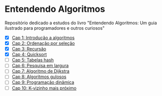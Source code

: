 # Entendendo Algoritmos

Repositório dedicado a estudos do livro "Entendendo Algoritmos: Um guia ilustrado para programadores e outros curiosos"

- [x] [Cap 1: Introdução a algoritmos](/1-Introducao-a-algoritmos/)
- [x] [Cap 2: Ordenação por seleção](/2-Ordenacao-por-selecao/)
- [x] [Cap 3: Recursão](/3-Recursao/)
- [x] [Cap 4: Quicksort](/4-Quicksort/)
- [ ] [Cap 5: Tabelas hash](/5-Tabela-hash/)
- [ ] [Cap 6: Pesquisa em largura](/6-Pesquisa-em-largura/)
- [ ] [Cap 7: Algoritmo de Dijkstra](/7-Algoritmo-de-Dijkstra/)
- [ ] [Cap 8: Algoritmos gulosos](/8-Algoritmos-gulosos/)
- [ ] [Cap 9: Programação dinâmica](/9-Programacao-dinamica/)
- [ ] [Cap 10: K-vizinho mais próximo](/10-K-vizinhos-mais-proximos/)
